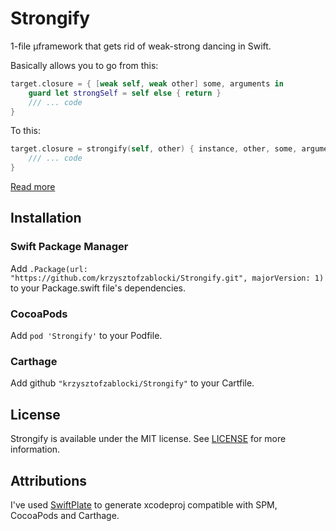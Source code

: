 # Strongify

1-file µframework that gets rid of weak-strong dancing in Swift.

Basically allows you to go from this:

```swift
target.closure = { [weak self, weak other] some, arguments in 
    guard let strongSelf = self else { return }
    /// ... code
}
```

To this:

```swift
target.closure = strongify(self, other) { instance, other, some, arguments in
    /// ... code
}
```

[Read more](http://merowing.info/2017/04/stop-weak-strong-dance/)

## Installation

### Swift Package Manager

Add `.Package(url: "https://github.com/krzysztofzablocki/Strongify.git", majorVersion: 1)` to your Package.swift file's dependencies.

### CocoaPods

Add `pod 'Strongify'` to your Podfile.

### Carthage

Add github `"krzysztofzablocki/Strongify"` to your Cartfile.

## License
Strongify is available under the MIT license. See [LICENSE](LICENSE) for more information.

## Attributions
I've used [SwiftPlate](https://github.com/JohnSundell/SwiftPlate) to generate xcodeproj compatible with SPM, CocoaPods and Carthage.
